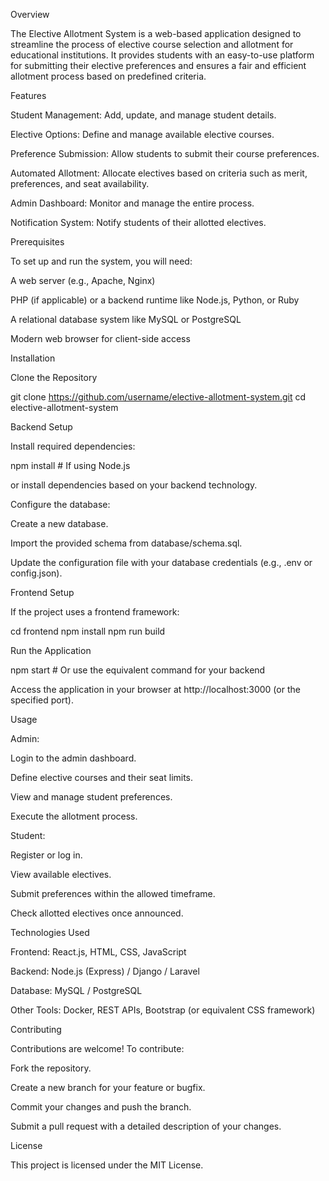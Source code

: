 Overview

The Elective Allotment System is a web-based application designed to streamline the process of elective course selection and allotment for educational institutions. It provides students with an easy-to-use platform for submitting their elective preferences and ensures a fair and efficient allotment process based on predefined criteria.

Features

Student Management: Add, update, and manage student details.

Elective Options: Define and manage available elective courses.

Preference Submission: Allow students to submit their course preferences.

Automated Allotment: Allocate electives based on criteria such as merit, preferences, and seat availability.

Admin Dashboard: Monitor and manage the entire process.

Notification System: Notify students of their allotted electives.

Prerequisites

To set up and run the system, you will need:

A web server (e.g., Apache, Nginx)

PHP (if applicable) or a backend runtime like Node.js, Python, or Ruby

A relational database system like MySQL or PostgreSQL

Modern web browser for client-side access

Installation

Clone the Repository

git clone https://github.com/username/elective-allotment-system.git
cd elective-allotment-system

Backend Setup

Install required dependencies:

npm install  # If using Node.js

or install dependencies based on your backend technology.

Configure the database:

Create a new database.

Import the provided schema from database/schema.sql.

Update the configuration file with your database credentials (e.g., .env or config.json).

Frontend Setup

If the project uses a frontend framework:

cd frontend
npm install
npm run build

Run the Application

npm start  # Or use the equivalent command for your backend

Access the application in your browser at http://localhost:3000 (or the specified port).

Usage

Admin:

Login to the admin dashboard.

Define elective courses and their seat limits.

View and manage student preferences.

Execute the allotment process.

Student:

Register or log in.

View available electives.

Submit preferences within the allowed timeframe.

Check allotted electives once announced.

Technologies Used

Frontend: React.js, HTML, CSS, JavaScript

Backend: Node.js (Express) / Django / Laravel

Database: MySQL / PostgreSQL

Other Tools: Docker, REST APIs, Bootstrap (or equivalent CSS framework)

Contributing

Contributions are welcome! To contribute:

Fork the repository.

Create a new branch for your feature or bugfix.

Commit your changes and push the branch.

Submit a pull request with a detailed description of your changes.

License

This project is licensed under the MIT License.

